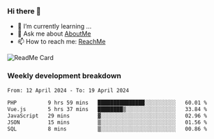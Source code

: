 ### Hi there 👋

- 🌱 I’m currently learning ...
- 💬 Ask me about [AboutMe](https://www.itzcy.com/about)
- 📫 How to reach me: [ReachMe](https://www.itzcy.com/about)

![ReadMe Card](https://github-readme-stats-ten-gilt.vercel.app/api?username=SuperChenYun&show_icons=true&title_color=fff&icon_color=79ff97&text_color=9f9f9f&bg_color=151515&hide_border=true)

### Weekly development breakdown
<!--START_SECTION:waka-->

```txt
From: 12 April 2024 - To: 19 April 2024

PHP          9 hrs 59 mins   ███████████████░░░░░░░░░░   60.01 %
Vue.js       5 hrs 37 mins   ████████▒░░░░░░░░░░░░░░░░   33.84 %
JavaScript   29 mins         ▓░░░░░░░░░░░░░░░░░░░░░░░░   02.96 %
JSON         15 mins         ▒░░░░░░░░░░░░░░░░░░░░░░░░   01.56 %
SQL          8 mins          ▒░░░░░░░░░░░░░░░░░░░░░░░░   00.86 %
```

<!--END_SECTION:waka-->
